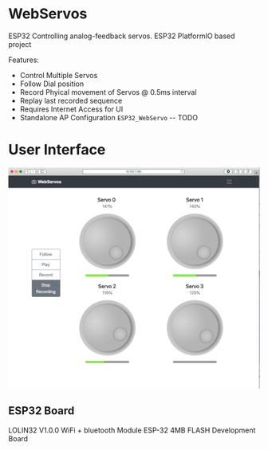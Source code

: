 # WebServos
ESP32 Controlling analog-feedback servos.
ESP32 PlatformIO based project

Features:
* Control Multiple Servos
* Follow Dial position
* Record Phyical movement of Servos @ 0.5ms interval
* Replay last recorded sequence
* Requires Internet Access for UI
* Standalone AP Configuration `ESP32_WebServo` -- TODO

# User Interface
![ScreenShot](./UI.png)

## ESP32 Board
LOLIN32 V1.0.0 WiFi + bluetooth Module ESP-32 4MB FLASH Development Board

